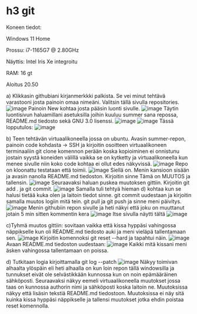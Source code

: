 # h3 git


Koneen tiedot:

Windows 11 Home

Prossu: i7-1165G7 @ 2.80GHz

Näyttis: Intel Iris Xe integroitu

RAM: 16 gt

Aloitus 20.50

a) Klikkasin githubiani kirjanmerkkki palkista. Se vei minut tehtävä varastooni josta painoin omaa nimeäni. Valitsin tällä sivulla repositories.
![image](https://user-images.githubusercontent.com/129611461/232245825-7640d926-58e7-4433-b6b0-b7f59063a7e3.png)
Painoin New kohtaa josta pääsin luonti sivulle. 
![image](https://user-images.githubusercontent.com/129611461/232247990-ce3c799f-d8b8-41b2-8894-a1778f828db5.png)
Täytin luontisivun haluamillani asetuksilla joihin kuuluu summer sana repossa, README.md tiedosto sekä GNU 3.0 lisenssi.
![image](https://user-images.githubusercontent.com/129611461/232245914-ba044f1c-8d62-4db2-a4cf-e4c609592e96.png)
![image](https://user-images.githubusercontent.com/129611461/232245936-236748dc-ef34-495c-bdf0-6de1e78fe4af.png)
Tässä lopputulos:
![image](https://user-images.githubusercontent.com/129611461/232246053-a4145454-0e04-4b1c-a6d0-20b2436d34b7.png)

b) Teen tehtävän virtuaalikoneella jossa on ubuntu. Avasin summer-repon, painoin code kohdasta -> SSH ja kirjoitin osoitteen virtuaalikoneen terminaaliin git clone komennon perään koska kopioiminen ei onnistunu jostain syystä koneiden välillä vaikka se on kytketty ja virtuaalikoneella kun menee sivulle niin koko code kohtaa ei ollut edes näkyvissä.
![image](https://user-images.githubusercontent.com/129611461/232246873-58b68455-c027-405a-b32b-765df9d1e8d6.png)
Repo on kloonattu testataan että toimii.
![image](https://user-images.githubusercontent.com/129611461/232246934-5f3b34a1-1b0b-4b25-94bb-b7b31ad20961.png)
Siellä on.
Menin kansioon sisään ja avasin nanolla README.md tiedoston. Kirjoitin sinne Tämä on MUUTOS ja tallensin.
![image](https://user-images.githubusercontent.com/129611461/232247108-32e7285a-98ef-4939-af25-e6fcfe8f3cf3.png)
Seuraavaksi haluan puskea muutoksen gittiin. Kirjoitin git add . ja git commit.
![image](https://user-images.githubusercontent.com/129611461/232247374-9d61ac97-5fb6-4989-bf71-50cd20a65c8e.png)
Samalla tuli tehtyä hieman d) kohtaa kun se halusi tietää kuka olen ja laitoin tiedot sinne.
git commit uudestaan ja kirjoitin samalla muutos logiin mitä tein. git pull ja git push ja sinne meni päivitys.
![image](https://user-images.githubusercontent.com/129611461/232247465-5a21810e-3eae-4a0b-b92f-fcf309c28406.png)
Menin githubiin repon sivulle ja heti näkyi että joku on muuttanut jotain 5 min sitten kommentin kera
![image](https://user-images.githubusercontent.com/129611461/232247540-eb27426f-99ed-4b42-a81b-1f2be12ef90d.png)
Itse sivulla näytti tältä
![image](https://user-images.githubusercontent.com/129611461/232247565-ef8ac794-e0aa-4f50-a902-e939a7f4a81e.png)

c)Tyhmä muutos gittiin: sovitaan vaikka että kissa hyppäsi vahingossa näppikselle kun oli README.md tiedosto auki ja meni vieläpä tallentamaan sen.
![image](https://user-images.githubusercontent.com/129611461/232247658-62288629-b270-427e-b4dc-3a298d49055e.png)
Kirjoitin komennoksi git reset --hard ja tapahtui näin.
![image](https://user-images.githubusercontent.com/129611461/232247693-f0792998-2664-4f0a-a9bd-ef8ddb42d6b1.png)
Avaan README.md tiedoston uudestaan:
![image](https://user-images.githubusercontent.com/129611461/232247716-db72e7ed-841d-4409-ba71-5f9ddbb4aa0f.png)
Kaikki mitä kissani meni äsken vahingossa tallentamaan on poissa.

d) Tutkitaan logia kirjoittamalla git log --patch
![image](https://user-images.githubusercontent.com/129611461/232247787-0634ee87-e18b-492e-8425-14dc869a44f7.png)
Näkyy toimivan alhaalta ylöspäin eli heti alhaalla on kun loin repon tällä windowsilla ja tunnukset eivät ole selvästikkään kunnossa kun on noin epämääräinen sähköposti. Seuraavaksi näkyy eemeli virtuaalikoneella muutokset jossa taas on kunnossa authorin nimi ja sähköposti koska laitoin ne. Muutoksissa näkyy että lisäsin tekstiä README.md tiedostoon. Muutoksissa ei näy sitä kuinka kissa hyppäsi näppikselle ja tallensi muutokset jotka ehdin poistaa reset komennolla.
